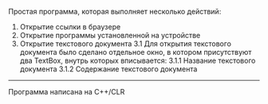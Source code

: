 Простая программа, которая выполняет несколько действий:
1. Открытие ссылки в браузере
2. Открытие программы установленной на устройстве
3. Открытие текстового документа
   3.1 Для открытия текстового документа было сделано отдельное окно, в котором присутствуют два TextBox, внутрь которых вписывается:
     3.1.1 Название текстового документа
     3.1.2 Содержание текстового документа

----------------------------------------------------------------------------------------------------------------------------------------

 Программа написана на C++/CLR
